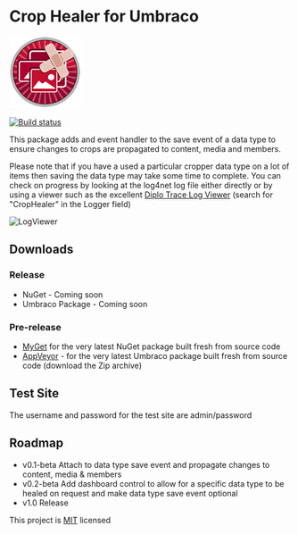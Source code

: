 # Crop Healer for Umbraco #

![](CropHealer.png)

[![Build status](https://ci.appveyor.com/api/projects/status/roiahbr11qae79k8?svg=true)](https://ci.appveyor.com/project/JeavonLeopold/umbraco-crop-healer)

This package adds and event handler to the save event of a data type to ensure changes to crops are propagated to content, media and members.

Please note that if you have a used a particular cropper data type on a lot of items then saving the data type may take some time to complete. You can check on progress by looking at the log4net log file either directly or by using a viewer such as the excellent [Diplo Trace Log Viewer](http://our.umbraco.org/projects/developer-tools/diplo-trace-log-viewer) (search for "CropHealer" in the Logger field)

![LogViewer](https://raw.githubusercontent.com/Jeavon/Umbraco-Crop-Healer/master/Docs/LogViewer.jpg)

## Downloads ##

### Release ###

- NuGet - Coming soon
- Umbraco Package - Coming soon

### Pre-release ###

- [MyGet](https://www.myget.org/gallery/umbraco-crop-healer) for the very latest NuGet package built fresh from source code
- [AppVeyor](https://ci.appveyor.com/project/JeavonLeopold/umbraco-crop-healer/build/artifacts) - for the very latest Umbraco package built fresh from source code (download the Zip archive)


## Test Site ##

The username and password for the test site are admin/password

## Roadmap ##

- v0.1-beta Attach to data type save event and propagate changes to content, media & members
- v0.2-beta Add dashboard control to allow for a specific data type to be healed on request and make data type save event optional
- v1.0 Release

This project is [MIT](http://opensource.org/licenses/mit-license.php) licensed